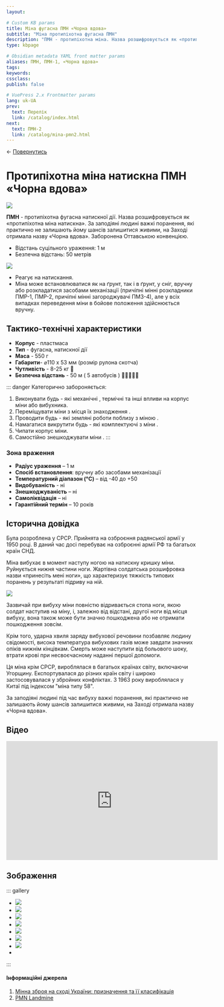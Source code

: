 ```yaml
---
layout: 

# Custom KB params
title: Міна фугасна ПМН «Чорна вдова»
subtitle: "Міна протипіхотна фугасна ПМН"
description: "ПМН - протипіхотна міна. Назва розшифровується як «протипіхотна міна натискна»."
type: kbpage

# Obsidian metadata YAML front matter params
aliases: ПМН, ПМН-1, «Чорна вдова»
tags:
keywords:
cssclass:
publish: false

# VuePress 2.x Frontmatter params
lang: uk-UA
prev:
  text: Перелік
  link: /catalog/index.html
next:
  text: ПМН-2
  link: /catalog/mina-pmn2.html
---
```


← [Повернутись](./index.md)

# Протипіхотна міна натискна ПМН «Чорна вдова»
![](./assets/pmn_0.png)

**ПМН** - протипіхотна фугасна натискної дії. Назва розшифровується як «протипіхотна міна натискна». За заподіяні людині важкі поранення, які практично не залишають йому шансів залишитися живими, на Заході отримала назву «Чорна вдова». Заборонена Оттавською конвенцією.

- Відстань суцільного ураження: 1 м
- Безпечна відстань: 50 метрів

![](./assets/distance-1.svg)

- Реагує на натискання.
- Міна може встановлюватися як на ґрунт, так і в ґрунт, у сніг, вручну або розкладатися засобами механізації (причіпні мінні розкладники ПМР-1, ПМР-2, причіпні мінні загороджувачі ПМЗ-4), але у всіх випадках переведення міни в бойове положення здійснюється вручну.

## Тактико-технічні характеристики

- **Корпус** - пластмаса
- **Тип** - фугасна, натискної дії
- **Маса** - 550 г
- **Габарити**- ⌀110 х 53 мм (розмір рулона скотча) 
- **Чутливість** - 8-25 кг 🐐
- **Безпечна відстань** - 50 м ( 5 автобусів ) 🚌🚌🚌🚌🚌

::: danger Категорично забороняється:
1. Виконувати будь - які механічні , термічні та інші впливи на корпус міни або вибухника. 
2. Переміщувати міни з місця їх знаходження . 
3. Проводити будь - які земляні роботи поблизу з міною . 
4. Намагатися викрутити будь - які комплектуючі з міни . 
5. Чипати корпус міни. 
6. Самостійно знешкоджувати міни . 
:::


### Зона враження

- **Радіус  ураження** – 1 м
- **Спосіб встановлення**: вручну або засобами механізації
- **Температурний діапазон (°C)** – від -40 до +50
- **Видобуваність** - ні
- **Знешкоджуваність** – ні
- **Самоліквідація** – ні
- **Гарантійний термін** – 10 років


## Історична довідка

Була розроблена у СРСР. Прийнята на озброєння радянської армії у 1950 році. В даний час досі перебуває на озброєнні армії РФ та багатьох країн СНД.

Міна вибухає в момент наступу ногою на натискну кришку міни. Руйнується нижня частини ноги. Жартівна солдатська розшифровка назви «принесіть мені ноги», що характеризує тяжкість типових поранень у результаті підриву на ній.

![](./assets/pfm_14.png)

Зазвичай при вибуху міни повністю відривається стопа ноги, якою солдат наступив на міну, і, залежно від відстані, другої ноги від місця вибуху, вона також може бути значно пошкоджена або не отримати пошкодження зовсім.

Крім того, ударна хвиля заряду вибухової речовини позбавляє людину свідомості, висока температура вибухових газів може завдати значних опіків нижнім кінцівкам. Смерть може наступити від больового шоку, втрати крові при несвоєчасному наданні першої допомоги.

Ця міна крім СРСР, вироблялася в багатьох країнах світу, включаючи Угорщину. Експортувалася до різних країн світу і широко застосовувалася у збройних конфліктах. З 1963 року вироблялася у Китаї під індексом "міна типу 58".

За заподіяні людині під час вибуху важкі поранення, які практично не залишають йому шансів залишитися живими, на Заході отримала назву «Чорна вдова». 


## Відео

<iframe width="560" height="315" src="https://www.youtube.com/embed/Gk6e62wSJQU" title="YouTube video player" frameborder="0" allow="accelerometer; autoplay; clipboard-write; encrypted-media; gyroscope; picture-in-picture" allowfullscreen></iframe>

## Зображення

::: gallery
- ![](./assets/pmn_9.png)
- ![](./assets/pmn_3.png) 
- ![](./assets/pmn_2.png)
- ![](./assets/pmn_5.png)
- ![](./assets/pmn_6.png)
- ![](./assets/pmn_7.png)
- ![](./assets/pmn_8.png)
- 
:::

#### Інформаційні джерела

1. [Мінна зброя на сході України: призначення та її класифікація](https://acmc.ua/minna-zbroya-na-shodi-ukrayini/)
2. [PMN Landmine](https://cat-uxo.com/explosive-hazards/landmines/pmn-landmine)


